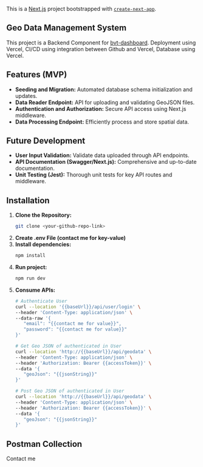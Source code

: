 This is a [Next.js](https://nextjs.org/) project bootstrapped with [`create-next-app`](https://github.com/vercel/next.js/tree/canary/packages/create-next-app).

## Geo Data Management System
This project is a Backend Component for [bvt-dashboard](https://github.com/azurein/bvt-dashboard). Deployment using Vercel, CI/CD using integration between Github and Vercel, Database using Vercel.

## Features (MVP)
- **Seeding and Migration:** Automated database schema initialization and updates.
- **Data Reader Endpoint:** API for uploading and validating GeoJSON files.
- **Authentication and Authorization:** Secure API access using Next.js middleware.
- **Data Processing Endpoint:** Efficiently process and store spatial data.

## Future Development
- **User Input Validation:** Validate data uploaded through API endpoints.
- **API Documentation (Swagger/Next.js):** Comprehensive and up-to-date documentation.
- **Unit Testing (Jest):** Thorough unit tests for key API routes and middleware.

## Installation
1. **Clone the Repository:**
   ```bash
   git clone <your-github-repo-link>
1. **Create .env File (contact me for key-value)**
1. **Install dependencies:**
   ```bash
   npm install
1. **Run project:**
   ```bash
   npm run dev
1. **Consume APIs:**
   ```bash
   # Authenticate User
   curl --location '{{baseUrl}}/api/user/login' \
   --header 'Content-Type: application/json' \
   --data-raw '{
      "email": "{{contact me for value}}",
      "password": "{{contact me for value}}"
   }'

   # Get Geo JSON of authenticated in User
   curl --location 'http://{{baseUrl}}/api/geodata' \
   --header 'Content-Type: application/json' \
   --header 'Authorization: Bearer {{accessToken}}' \
   --data '{
      "geoJson": "{{jsonString}}"
   }'

   # Post Geo JSON of authenticated in User
   curl --location 'http://{{baseUrl}}/api/geodata' \
   --header 'Content-Type: application/json' \
   --header 'Authorization: Bearer {{accessToken}}' \
   --data '{
      "geoJson": "{{jsonString}}"
   }'

## Postman Collection
Contact me